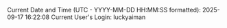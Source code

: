 Current Date and Time (UTC - YYYY-MM-DD HH:MM:SS formatted): 2025-09-17 16:22:08
Current User's Login: luckyaiman
